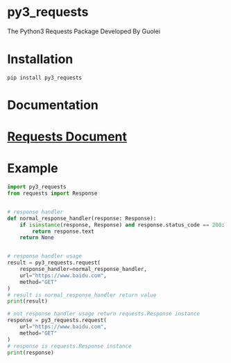 # py3_requests

The Python3 Requests Package Developed By Guolei

# Installation

```shell
pip install py3_requests
```

# Documentation

# [Requests Document](https://requests.readthedocs.io/en/latest/)

# Example

```python
import py3_requests
from requests import Response


# response handler 
def normal_response_handler(response: Response):
    if isinstance(response, Response) and response.status_code == 200:
        return response.text
    return None


# response handler usage 
result = py3_requests.request(
    response_handler=normal_response_handler,
    url="https://www.baidu.com",
    method="GET"
)
# result is normal_response_handler return value
print(result)

# not response handler usage return requests.Response instance
response = py3_requests.request(
    url="https://www.baidu.com",
    method="GET"
)
# response is requests.Response instance
print(response)
```
